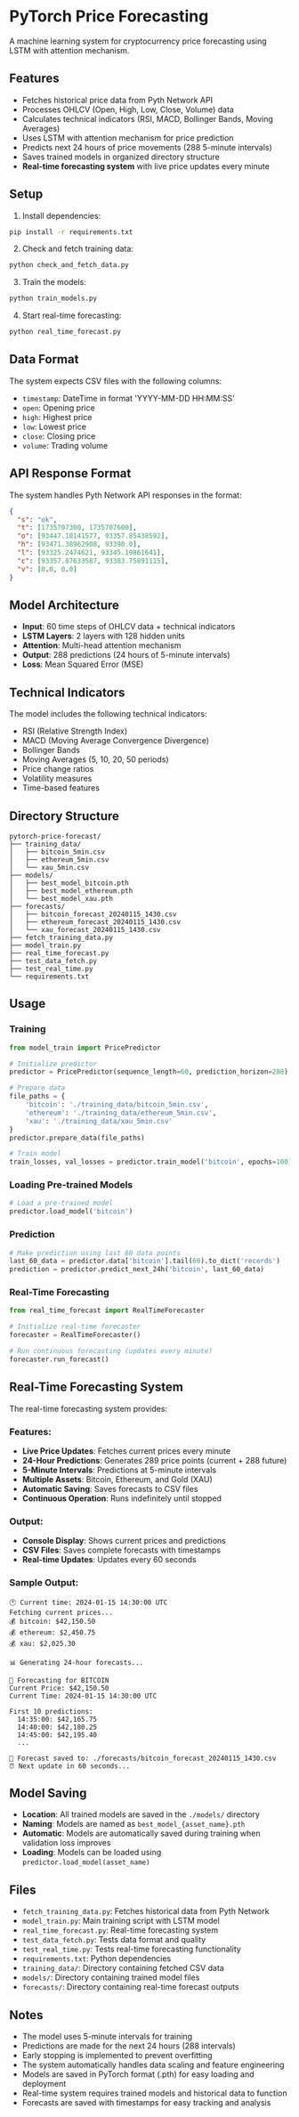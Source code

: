 # PyTorch Price Forecasting

A machine learning system for cryptocurrency price forecasting using LSTM with attention mechanism.

## Features

- Fetches historical price data from Pyth Network API
- Processes OHLCV (Open, High, Low, Close, Volume) data
- Calculates technical indicators (RSI, MACD, Bollinger Bands, Moving Averages)
- Uses LSTM with attention mechanism for price prediction
- Predicts next 24 hours of price movements (288 5-minute intervals)
- Saves trained models in organized directory structure
- **Real-time forecasting system** with live price updates every minute

## Setup

1. Install dependencies:
```bash
pip install -r requirements.txt
```

2. Check and fetch training data:
```bash
python check_and_fetch_data.py
```

3. Train the models:
```bash
python train_models.py
```

4. Start real-time forecasting:
```bash
python real_time_forecast.py
```

## Data Format

The system expects CSV files with the following columns:
- `timestamp`: DateTime in format 'YYYY-MM-DD HH:MM:SS'
- `open`: Opening price
- `high`: Highest price
- `low`: Lowest price
- `close`: Closing price
- `volume`: Trading volume

## API Response Format

The system handles Pyth Network API responses in the format:
```json
{
  "s": "ok",
  "t": [1735707300, 1735707600],
  "o": [93447.18141577, 93357.85438592],
  "h": [93471.38962908, 93390.0],
  "l": [93325.2474621, 93345.19861641],
  "c": [93357.87633587, 93383.75891115],
  "v": [0.0, 0.0]
}
```

## Model Architecture

- **Input**: 60 time steps of OHLCV data + technical indicators
- **LSTM Layers**: 2 layers with 128 hidden units
- **Attention**: Multi-head attention mechanism
- **Output**: 288 predictions (24 hours of 5-minute intervals)
- **Loss**: Mean Squared Error (MSE)

## Technical Indicators

The model includes the following technical indicators:
- RSI (Relative Strength Index)
- MACD (Moving Average Convergence Divergence)
- Bollinger Bands
- Moving Averages (5, 10, 20, 50 periods)
- Price change ratios
- Volatility measures
- Time-based features

## Directory Structure

```
pytorch-price-forecast/
├── training_data/
│   ├── bitcoin_5min.csv
│   ├── ethereum_5min.csv
│   └── xau_5min.csv
├── models/
│   ├── best_model_bitcoin.pth
│   ├── best_model_ethereum.pth
│   └── best_model_xau.pth
├── forecasts/
│   ├── bitcoin_forecast_20240115_1430.csv
│   ├── ethereum_forecast_20240115_1430.csv
│   └── xau_forecast_20240115_1430.csv
├── fetch_training_data.py
├── model_train.py
├── real_time_forecast.py
├── test_data_fetch.py
├── test_real_time.py
└── requirements.txt
```

## Usage

### Training
```python
from model_train import PricePredictor

# Initialize predictor
predictor = PricePredictor(sequence_length=60, prediction_horizon=288)

# Prepare data
file_paths = {
    'bitcoin': './training_data/bitcoin_5min.csv',
    'ethereum': './training_data/ethereum_5min.csv',
    'xau': './training_data/xau_5min.csv'
}
predictor.prepare_data(file_paths)

# Train model
train_losses, val_losses = predictor.train_model('bitcoin', epochs=100)
```

### Loading Pre-trained Models
```python
# Load a pre-trained model
predictor.load_model('bitcoin')
```

### Prediction
```python
# Make prediction using last 60 data points
last_60_data = predictor.data['bitcoin'].tail(60).to_dict('records')
prediction = predictor.predict_next_24h('bitcoin', last_60_data)
```

### Real-Time Forecasting
```python
from real_time_forecast import RealTimeForecaster

# Initialize real-time forecaster
forecaster = RealTimeForecaster()

# Run continuous forecasting (updates every minute)
forecaster.run_forecast()
```

## Real-Time Forecasting System

The real-time forecasting system provides:

### **Features**:
- **Live Price Updates**: Fetches current prices every minute
- **24-Hour Predictions**: Generates 289 price points (current + 288 future)
- **5-Minute Intervals**: Predictions at 5-minute intervals
- **Multiple Assets**: Bitcoin, Ethereum, and Gold (XAU)
- **Automatic Saving**: Saves forecasts to CSV files
- **Continuous Operation**: Runs indefinitely until stopped

### **Output**:
- **Console Display**: Shows current prices and predictions
- **CSV Files**: Saves complete forecasts with timestamps
- **Real-time Updates**: Updates every 60 seconds

### **Sample Output**:
```
🕐 Current time: 2024-01-15 14:30:00 UTC
Fetching current prices...
💰 bitcoin: $42,150.50
💰 ethereum: $2,450.75
💰 xau: $2,025.30

📊 Generating 24-hour forecasts...

🔮 Forecasting for BITCOIN
Current Price: $42,150.50
Current Time: 2024-01-15 14:30:00 UTC

First 10 predictions:
  14:35:00: $42,165.75
  14:40:00: $42,180.25
  14:45:00: $42,195.40
  ...

💾 Forecast saved to: ./forecasts/bitcoin_forecast_20240115_1430.csv
⏰ Next update in 60 seconds...
```

## Model Saving

- **Location**: All trained models are saved in the `./models/` directory
- **Naming**: Models are named as `best_model_{asset_name}.pth`
- **Automatic**: Models are automatically saved during training when validation loss improves
- **Loading**: Models can be loaded using `predictor.load_model(asset_name)`

## Files

- `fetch_training_data.py`: Fetches historical data from Pyth Network
- `model_train.py`: Main training script with LSTM model
- `real_time_forecast.py`: Real-time forecasting system
- `test_data_fetch.py`: Tests data format and quality
- `test_real_time.py`: Tests real-time forecasting functionality
- `requirements.txt`: Python dependencies
- `training_data/`: Directory containing fetched CSV data
- `models/`: Directory containing trained model files
- `forecasts/`: Directory containing real-time forecast outputs

## Notes

- The model uses 5-minute intervals for training
- Predictions are made for the next 24 hours (288 intervals)
- Early stopping is implemented to prevent overfitting
- The system automatically handles data scaling and feature engineering
- Models are saved in PyTorch format (.pth) for easy loading and deployment
- Real-time system requires trained models and historical data to function
- Forecasts are saved with timestamps for easy tracking and analysis 